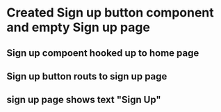 # Created Sign up button component and empty Sign up page

## Sign up compoent hooked up to home page

## Sign up button routs to sign up page

## sign up page shows text "Sign Up"